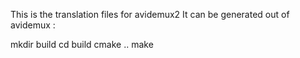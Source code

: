 This is the translation files for avidemux2 
It can be generated out of avidemux :

mkdir build
cd build
cmake ..
make


